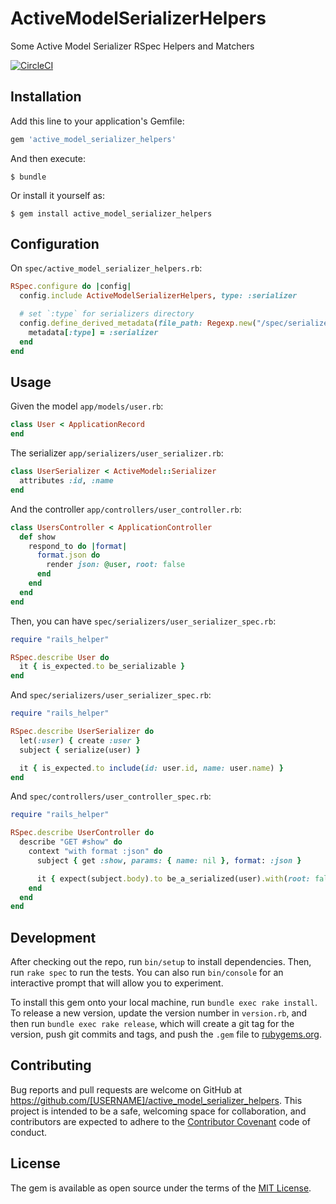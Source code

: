 # ActiveModelSerializerHelpers

Some Active Model Serializer RSpec Helpers and Matchers

[![CircleCI](https://circleci.com/gh/roalcantara/active_model_serializer_helpers/tree/master.svg?style=shield)](https://circleci.com/gh/roalcantara/active_model_serializer_helpers/tree/master)

## Installation

Add this line to your application's Gemfile:

```ruby
gem 'active_model_serializer_helpers'
```

And then execute:

    $ bundle

Or install it yourself as:

    $ gem install active_model_serializer_helpers

## Configuration

On `spec/active_model_serializer_helpers.rb`:

```ruby
RSpec.configure do |config|
  config.include ActiveModelSerializerHelpers, type: :serializer

  # set `:type` for serializers directory
  config.define_derived_metadata(file_path: Regexp.new("/spec/serializers")) do |metadata|
    metadata[:type] = :serializer
  end
end
```

## Usage

Given the model `app/models/user.rb`:

```ruby
class User < ApplicationRecord
end
```

The serializer `app/serializers/user_serializer.rb`:

```ruby
class UserSerializer < ActiveModel::Serializer
  attributes :id, :name
end
```

And the controller `app/controllers/user_controller.rb`: 

```ruby
class UsersController < ApplicationController
  def show
    respond_to do |format|
      format.json do
        render json: @user, root: false
      end
    end
  end
end
```

Then, you can have `spec/serializers/user_serializer_spec.rb`:

```ruby
require "rails_helper"

RSpec.describe User do
  it { is_expected.to be_serializable }
end
```

And `spec/serializers/user_serializer_spec.rb`:

```ruby
require "rails_helper"

RSpec.describe UserSerializer do
  let(:user) { create :user }
  subject { serialize(user) }

  it { is_expected.to include(id: user.id, name: user.name) }
end
```

And `spec/controllers/user_controller_spec.rb`:

```ruby
require "rails_helper"

RSpec.describe UserController do
  describe "GET #show" do
    context "with format :json" do
      subject { get :show, params: { name: nil }, format: :json }

      it { expect(subject.body).to be_a_serialized(user).with(root: false) }
    end
  end  
end
```

## Development

After checking out the repo, run `bin/setup` to install dependencies. Then, run `rake spec` to run the tests. You can also run `bin/console` for an interactive prompt that will allow you to experiment.

To install this gem onto your local machine, run `bundle exec rake install`. To release a new version, update the version number in `version.rb`, and then run `bundle exec rake release`, which will create a git tag for the version, push git commits and tags, and push the `.gem` file to [rubygems.org](https://rubygems.org).

## Contributing

Bug reports and pull requests are welcome on GitHub at https://github.com/[USERNAME]/active_model_serializer_helpers. This project is intended to be a safe, welcoming space for collaboration, and contributors are expected to adhere to the [Contributor Covenant](http://contributor-covenant.org) code of conduct.


## License

The gem is available as open source under the terms of the [MIT License](http://opensource.org/licenses/MIT).
